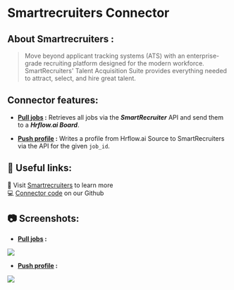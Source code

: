 
# Smartrecruiters Connector


## About Smartrecruiters :
> Move beyond applicant tracking systems (ATS) with an enterprise-grade recruiting platform designed for the modern workforce. SmartRecruiters' Talent Acquisition Suite provides everything needed to attract, select, and hire great talent.




## Connector features:

- **[**Pull jobs**](https://github.com/Riminder/hrflow-connectors/tree/master/src/hrflow_connectors/connectors/smartrecruiters/docs/pull_jobs.md) :** Retrieves all jobs via the ***SmartRecruiter*** API and send them to a ***Hrflow.ai Board***.

- **[**Push profile**](https://github.com/Riminder/hrflow-connectors/tree/master/src/hrflow_connectors/connectors/smartrecruiters/docs/push_profile.md) :** Writes a profile from Hrflow.ai Source to SmartRecruiters via the API for the given `job_id`.




## 🔗 Useful links:
📝 Visit [Smartrecruiters](https://www.smartrecruiters.com/) to learn more
<br>
💻 [Connector code](https://github.com/Riminder/hrflow-connectors/tree/master/src/hrflow_connectors/connectors/smartrecruiters) on our Github


## 📷 Screenshots:


    
        
- **[**Pull jobs**](https://github.com/Riminder/hrflow-connectors/tree/master/src/hrflow_connectors/connectors/smartrecruiters/docs/pull_jobs.md) :**
            
![](https://www.smartrecruiters.com/wp-content/themes/smartrecruiters/new-template/img/en_us/home/ash-screen-select.jpg )
            
        
    
        
- **[**Push profile**](https://github.com/Riminder/hrflow-connectors/tree/master/src/hrflow_connectors/connectors/smartrecruiters/docs/push_profile.md) :**
            
![](https://www.smartrecruiters.com/wp-content/themes/smartrecruiters/new-template/img/en_us/home/ash-screen-attract.jpg )
            
        
    
